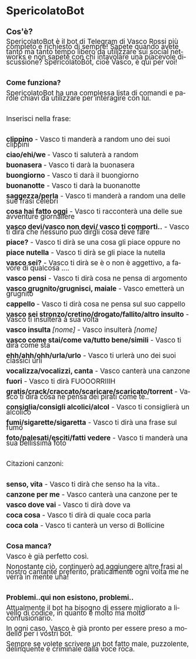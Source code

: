 <!DOCTYPE HTML PUBLIC "-//W3C//DTD HTML 4.0 Transitional//EN">
<html>
<head>
	<meta http-equiv="content-type" content="text/html; charset=utf-8">
	<title></title>
	<meta name="generator" content="LibreOffice 4.2.8.2 (Linux)">
	<meta name="created" content="20161002;162604695461082">
	<meta name="changed" content="20161002;163351317395068">
	<style type="text/css">
	<!--
		@page { margin: 2cm }
		p { margin-bottom: 0.25cm; line-height: 120% }
	-->
	</style>
</head>
<body lang="it-IT" dir="ltr">
<p style="margin-bottom: 0cm; line-height: 100%"><font size="6" style="font-size: 22pt"><b>SpericolatoBot</b></font></p>
<p style="margin-bottom: 0cm; line-height: 100%"><br>
</p>
<p style="margin-bottom: 0cm; line-height: 100%"><font size="4" style="font-size: 16pt"><b>Cos'è?</b></font></p>
<p style="margin-bottom: 0cm; font-weight: normal; line-height: 100%">
<font size="4" style="font-size: 14pt">SpericolatoBot è il bot di
Telegram di Vasco Rossi più completo e richiesto di sempre! Sapete
quando avete tanto ma tanto tempo libero da utilizzare sui social
networks e non sapete con chi intavolare una piacevole discussione?
SpericolatoBot, cioè Vasco, è qui per voi!</font></p>
<p style="margin-bottom: 0cm; font-weight: normal; line-height: 100%">
<br>
</p>
<p style="margin-bottom: 0cm; line-height: 100%"><font size="4" style="font-size: 14pt"><b>Come
funziona?</b></font></p>
<p style="margin-bottom: 0cm; font-weight: normal; line-height: 100%">
<font size="4" style="font-size: 14pt">SpericolatoBot ha una
complessa lista di comandi e parole chiavi da utilizzare per
interagire con lui.</font></p>
<p style="margin-bottom: 0cm; font-weight: normal; line-height: 100%">
<br>
</p>
<p style="margin-bottom: 0cm; font-weight: normal; line-height: 100%">
<font size="4" style="font-size: 14pt">Inserisci nella frase: </font>
</p>
<p style="margin-bottom: 0cm; font-weight: normal; line-height: 100%">
<br>
</p>
<p style="margin-bottom: 0cm; font-weight: normal; line-height: 100%">
<font size="4" style="font-size: 14pt"><b>clippino</b> - Vasco ti
manderà a random uno dei suoi clippini </font>
</p>
<p style="margin-bottom: 0cm; font-weight: normal; line-height: 100%">
<font size="4" style="font-size: 14pt"><b>ciao/ehi/we </b>- Vasco ti
saluterà a random </font>
</p>
<p style="margin-bottom: 0cm; font-weight: normal; line-height: 100%">
<font size="4" style="font-size: 14pt"><b>buonasera </b>- Vasco ti
darà la buonasera </font>
</p>
<p style="margin-bottom: 0cm; font-weight: normal; line-height: 100%">
<font size="4" style="font-size: 14pt"><b>buongiorno</b> - Vasco ti
darà il buongiorno </font>
</p>
<p style="margin-bottom: 0cm; font-weight: normal; line-height: 100%">
<font size="4" style="font-size: 14pt"><b>buonanotte</b> - Vasco ti
darà la buonanotte </font>
</p>
<p style="margin-bottom: 0cm; font-weight: normal; line-height: 100%">
<font size="4" style="font-size: 14pt"><b>saggezza/perla</b> - Vasco
ti manderà a random una delle sue frasi celebri </font>
</p>
<p style="margin-bottom: 0cm; font-weight: normal; line-height: 100%">
<font size="4" style="font-size: 14pt"><b>cosa hai fatto oggi</b> -
Vasco ti racconterà una delle sue avventure giornaliere </font>
</p>
<p style="margin-bottom: 0cm; font-weight: normal; line-height: 100%">
<font size="4" style="font-size: 14pt"><b>vasco devi/vasco non devi/
vasco ti comporti..</b> - Vasco ti dirà che nessuno può dirgli cosa
deve fare </font>
</p>
<p style="margin-bottom: 0cm; font-weight: normal; line-height: 100%">
<font size="4" style="font-size: 14pt"><b>piace?</b> - Vasco ti dirà
se una cosa gli piace oppure no </font>
</p>
<p style="margin-bottom: 0cm; font-weight: normal; line-height: 100%">
<font size="4" style="font-size: 14pt"><b>piace nutella</b> - Vasco
ti dirà se gli piace la nutella </font>
</p>
<p style="margin-bottom: 0cm; font-weight: normal; line-height: 100%">
<font size="4" style="font-size: 14pt"><b>vasco sei?</b> - Vasco ti
dirà se è o non è aggettivo, a favore di qualcosa .... </font>
</p>
<p style="margin-bottom: 0cm; font-weight: normal; line-height: 100%">
<font size="4" style="font-size: 14pt"><b>vasco pensi</b> - Vasco ti
dirà cosa ne pensa di argomento </font>
</p>
<p style="margin-bottom: 0cm; font-weight: normal; line-height: 100%">
<font size="4" style="font-size: 14pt"><b>vasco grugnito/grugnisci,
maiale</b> - Vasco emetterà un grugnito </font>
</p>
<p style="margin-bottom: 0cm; font-weight: normal; line-height: 100%">
<font size="4" style="font-size: 14pt"><b>cappello </b>- Vasco ti
dirà cosa ne pensa sul suo cappello </font>
</p>
<p style="margin-bottom: 0cm; font-weight: normal; line-height: 100%">
<font size="4" style="font-size: 14pt"><b>vasco sei
stronzo/cretino/drogato/fallito/altro insulto</b> - Vasco ti
insulterà a sua volta </font>
</p>
<p style="margin-bottom: 0cm; font-weight: normal; line-height: 100%">
<font size="4" style="font-size: 14pt"><b>vasco insulta </b><i>[nome]</i>
- Vasco insulterà <i>[nome] </i></font>
</p>
<p style="margin-bottom: 0cm; font-weight: normal; line-height: 100%">
<font size="4" style="font-size: 14pt"><b>vasco come stai/come
va/tutto bene/simili</b> - Vasco ti dirà come sta </font>
</p>
<p style="margin-bottom: 0cm; font-weight: normal; line-height: 100%">
<font size="4" style="font-size: 14pt"><b>ehh/ahh/ohh/urla/urlo</b> -
Vasco ti urlerà uno dei suoi classici urli </font>
</p>
<p style="margin-bottom: 0cm; font-weight: normal; line-height: 100%">
<font size="4" style="font-size: 14pt"><b>vocalizza/vocalizzi, canta</b>
- Vasco canterà una canzone </font>
</p>
<p style="margin-bottom: 0cm; font-weight: normal; line-height: 100%">
<font size="4" style="font-size: 14pt"><b>fuori</b> - Vasco ti dirà
FUOOORRIIIH </font>
</p>
<p style="margin-bottom: 0cm; font-weight: normal; line-height: 100%">
<font size="4" style="font-size: 14pt"><b>gratis/crack/craccato/scaricare/scaricato/torrent
</b>- Vasco ti dirà cosa ne pensa dei pirati come te.. </font>
</p>
<p style="margin-bottom: 0cm; font-weight: normal; line-height: 100%">
<font size="4" style="font-size: 14pt"><b>consiglia/consigli
alcolici/alcol</b> - Vasco ti consiglierà un alcolico </font>
</p>
<p style="margin-bottom: 0cm; font-weight: normal; line-height: 100%">
<font size="4" style="font-size: 14pt"><b>fumi/sigarette/sigaretta</b>
- Vasco ti dirà una frase sul fumo </font>
</p>
<p style="margin-bottom: 0cm; font-weight: normal; line-height: 100%">
<font size="4" style="font-size: 14pt"><b>foto/palesati/esciti/fatti
vedere</b> - Vasco ti manderà una sua bellissima foto </font>
</p>
<p style="margin-bottom: 0cm; font-weight: normal; line-height: 100%">
<br>
</p>
<p style="margin-bottom: 0cm; font-weight: normal; line-height: 100%">
<font size="4" style="font-size: 14pt">Citazioni canzoni: </font>
</p>
<p style="margin-bottom: 0cm; font-weight: normal; line-height: 100%">
<br>
</p>
<p style="margin-bottom: 0cm; font-weight: normal; line-height: 100%">
<font size="4" style="font-size: 14pt"><b>senso, vita</b> - Vasco ti
dirà che senso ha la vita.. </font>
</p>
<p style="margin-bottom: 0cm; font-weight: normal; line-height: 100%">
<font size="4" style="font-size: 14pt"><b>canzone per me</b> - Vasco
canterà una canzone per te </font>
</p>
<p style="margin-bottom: 0cm; font-weight: normal; line-height: 100%">
<font size="4" style="font-size: 14pt"><b>vasco dove vai</b> - Vasco
ti dirà dove va </font>
</p>
<p style="margin-bottom: 0cm; font-weight: normal; line-height: 100%">
<font size="4" style="font-size: 14pt"><b>coca cosa</b> - Vasco ti
dirà di quale coca parla </font>
</p>
<p style="margin-bottom: 0cm; font-weight: normal; line-height: 100%">
<font size="4" style="font-size: 14pt"><b>coca cola</b> - Vasco ti
canterà un verso di Bollicine </font>
</p>
<p style="margin-bottom: 0cm; font-weight: normal; line-height: 100%">
<br>
</p>
<p style="margin-bottom: 0cm; line-height: 100%"><font size="4" style="font-size: 14pt"><b>Cosa
manca?</b></font></p>
<p style="margin-bottom: 0cm; font-weight: normal; line-height: 100%">
<font size="4" style="font-size: 14pt">Vasco è già perfetto così.</font></p>
<p style="margin-bottom: 0cm; font-weight: normal; line-height: 100%">
<font size="4" style="font-size: 14pt">Nonostante ciò, continuerò
ad aggiungere altre frasi al nostro cantante preferito, praticamente
ogni volta me ne verrà in mente una!</font></p>
<p style="margin-bottom: 0cm; font-weight: normal; line-height: 100%">
<br>
</p>
<p style="margin-bottom: 0cm; line-height: 100%"><font size="4" style="font-size: 14pt"><b>Problemi..qui
non esistono, problemi..</b></font></p>
<p style="margin-bottom: 0cm; font-weight: normal; line-height: 100%">
<font size="4" style="font-size: 14pt">Attualmente il bot ha bisogno
di essere migliorato a livello di codice, in quanto è molto ma molto
confusionario.</font></p>
<p style="margin-bottom: 0cm; font-weight: normal; line-height: 100%">
<font size="4" style="font-size: 14pt">In ogni caso, Vasco è già
pronto per essere preso a modello per i vostri bot.</font></p>
<p style="margin-bottom: 0cm; font-weight: normal; line-height: 100%">
<font size="4" style="font-size: 14pt">Sempre se volete scrivere un
bot fatto male, puzzolente, delinquente e criminale dalla voce roca.</font></p>
</body>
</html>
